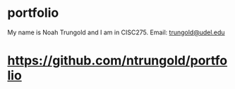 # portfolio
My name is Noah Trungold and I am in CISC275.
Email: trungold@udel.edu
# https://github.com/ntrungold/portfolio

